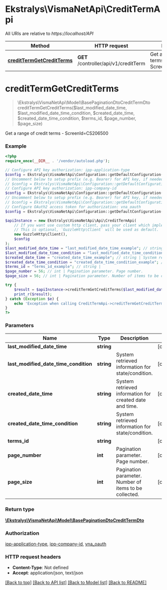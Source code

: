 # Ekstralys\VismaNetApi\CreditTermApi

All URIs are relative to *https://localhost/API*

Method | HTTP request | Description
------------- | ------------- | -------------
[**creditTermGetCreditTerms**](CreditTermApi.md#creditTermGetCreditTerms) | **GET** /controller/api/v1/creditTerm | Get a range of credit terms - ScreenId&#x3D;CS206500


# **creditTermGetCreditTerms**
> \Ekstralys\VismaNetApi\Model\BasePaginationDtoCreditTermDto creditTermGetCreditTerms($last_modified_date_time, $last_modified_date_time_condition, $created_date_time, $created_date_time_condition, $terms_id, $page_number, $page_size)

Get a range of credit terms - ScreenId=CS206500

### Example
```php
<?php
require_once(__DIR__ . '/vendor/autoload.php');

// Configure API key authorization: ipp-application-type
$config = Ekstralys\VismaNetApi\Configuration::getDefaultConfiguration()->setApiKey('ipp-application-type', 'YOUR_API_KEY');
// Uncomment below to setup prefix (e.g. Bearer) for API key, if needed
// $config = Ekstralys\VismaNetApi\Configuration::getDefaultConfiguration()->setApiKeyPrefix('ipp-application-type', 'Bearer');
// Configure API key authorization: ipp-company-id
$config = Ekstralys\VismaNetApi\Configuration::getDefaultConfiguration()->setApiKey('ipp-company-id', 'YOUR_API_KEY');
// Uncomment below to setup prefix (e.g. Bearer) for API key, if needed
// $config = Ekstralys\VismaNetApi\Configuration::getDefaultConfiguration()->setApiKeyPrefix('ipp-company-id', 'Bearer');
// Configure OAuth2 access token for authorization: vna_oauth
$config = Ekstralys\VismaNetApi\Configuration::getDefaultConfiguration()->setAccessToken('YOUR_ACCESS_TOKEN');

$apiInstance = new Ekstralys\VismaNetApi\Api\CreditTermApi(
    // If you want use custom http client, pass your client which implements `GuzzleHttp\ClientInterface`.
    // This is optional, `GuzzleHttp\Client` will be used as default.
    new GuzzleHttp\Client(),
    $config
);
$last_modified_date_time = "last_modified_date_time_example"; // string | 
$last_modified_date_time_condition = "last_modified_date_time_condition_example"; // string | System retrieved information for state/condition.
$created_date_time = "created_date_time_example"; // string | System retrieved information for created date and time.
$created_date_time_condition = "created_date_time_condition_example"; // string | System retrieved information for state/condition.
$terms_id = "terms_id_example"; // string | 
$page_number = 56; // int | Pagination parameter. Page number.
$page_size = 56; // int | Pagination parameter. Number of items to be collected.

try {
    $result = $apiInstance->creditTermGetCreditTerms($last_modified_date_time, $last_modified_date_time_condition, $created_date_time, $created_date_time_condition, $terms_id, $page_number, $page_size);
    print_r($result);
} catch (Exception $e) {
    echo 'Exception when calling CreditTermApi->creditTermGetCreditTerms: ', $e->getMessage(), PHP_EOL;
}
?>
```

### Parameters

Name | Type | Description  | Notes
------------- | ------------- | ------------- | -------------
 **last_modified_date_time** | **string**|  | [optional]
 **last_modified_date_time_condition** | **string**| System retrieved information for state/condition. | [optional]
 **created_date_time** | **string**| System retrieved information for created date and time. | [optional]
 **created_date_time_condition** | **string**| System retrieved information for state/condition. | [optional]
 **terms_id** | **string**|  | [optional]
 **page_number** | **int**| Pagination parameter. Page number. | [optional]
 **page_size** | **int**| Pagination parameter. Number of items to be collected. | [optional]

### Return type

[**\Ekstralys\VismaNetApi\Model\BasePaginationDtoCreditTermDto**](../Model/BasePaginationDtoCreditTermDto.md)

### Authorization

[ipp-application-type](../../README.md#ipp-application-type), [ipp-company-id](../../README.md#ipp-company-id), [vna_oauth](../../README.md#vna_oauth)

### HTTP request headers

 - **Content-Type**: Not defined
 - **Accept**: application/json, text/json

[[Back to top]](#) [[Back to API list]](../../README.md#documentation-for-api-endpoints) [[Back to Model list]](../../README.md#documentation-for-models) [[Back to README]](../../README.md)

